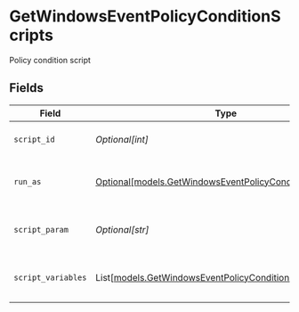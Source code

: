 # GetWindowsEventPolicyConditionScripts

Policy condition script


## Fields

| Field                                                                                                                    | Type                                                                                                                     | Required                                                                                                                 | Description                                                                                                              |
| ------------------------------------------------------------------------------------------------------------------------ | ------------------------------------------------------------------------------------------------------------------------ | ------------------------------------------------------------------------------------------------------------------------ | ------------------------------------------------------------------------------------------------------------------------ |
| `script_id`                                                                                                              | *Optional[int]*                                                                                                          | :heavy_minus_sign:                                                                                                       | Policy condition script id                                                                                               |
| `run_as`                                                                                                                 | [Optional[models.GetWindowsEventPolicyConditionRunAs]](../models/getwindowseventpolicyconditionrunas.md)                 | :heavy_minus_sign:                                                                                                       | Policy condition script runAs                                                                                            |
| `script_param`                                                                                                           | *Optional[str]*                                                                                                          | :heavy_minus_sign:                                                                                                       | Policy condition script parameter                                                                                        |
| `script_variables`                                                                                                       | List[[models.GetWindowsEventPolicyConditionScriptVariables](../models/getwindowseventpolicyconditionscriptvariables.md)] | :heavy_minus_sign:                                                                                                       | Policy condition script variables                                                                                        |
